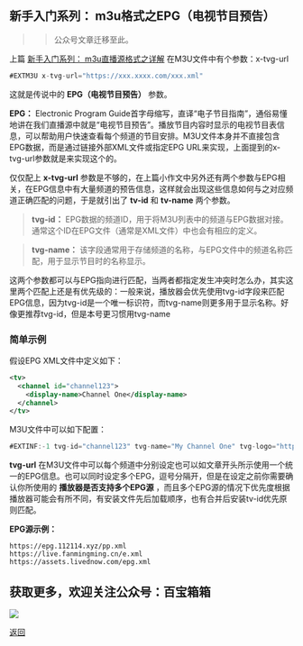 ##  新手入门系列： m3u格式之EPG（电视节目预告）

>>公众号文章迁移至此。

上篇 [新手入门系列： m3u直播源格式之详解](./docs/019_m3uDetail.md) 在M3U文件中有个参数：x-tvg-url
```javascript
#EXTM3U x-tvg-url="https://xxx.xxxx.com/xxx.xml"
```
这就是传说中的 **EPG（电视节目预告）** 参数。

**EPG：** Electronic Program Guide首字母缩写，直译“电子节目指南”，通俗易懂地讲在我们直播源中就是“电视节目预告”。播放节目内容时显示的电视节目表信息，可以帮助用户快速查看每个频道的节目安排。M3U文件本身并不直接包含EPG数据，而是通过链接外部XML文件或指定EPG URL来实现，上面提到的x-tvg-url参数就是来实现这个的。

仅仅配上 **x-tvg-url** 参数是不够的，在上篇小作文中另外还有两个参数与EPG相关，在EPG信息中有大量频道的预告信息，这样就会出现这些信息如何与之对应频道正确匹配的问题，于是就引出了 **tv-id** 和 **tv-name** 两个参数。

>**tvg-id：** EPG数据的频道ID，用于将M3U列表中的频道与EPG数据对接。通常这个ID在EPG文件（通常是XML文件）中也会有相应的定义。 

>**tvg-name：** 该字段通常用于存储频道的名称，与EPG文件中的频道名称匹配，用于显示节目时的名称显示。

这两个参数都可以与EPG指向进行匹配，当两者都指定发生冲突时怎么办，其实这里两个匹配上还是有优先级的：一般来说，播放器会优先使用tvg-id字段来匹配EPG信息，因为tvg-id是一个唯一标识符，而tvg-name则更多用于显示名称。好像更推荐tvg-id，但是本号更习惯用tvg-name

### 简单示例

假设EPG XML文件中定义如下：
```xml
<tv>   
  <channel id="channel123"> 
    <display-name>Channel One</display-name>
  </channel> 
</tv>
```
M3U文件中可以如下配置：
```javascript
#EXTINF:-1 tvg-id="channel123" tvg-name="My Channel One" tvg-logo="http://example.com/logo.png", My Channel One http://stream-url.com/stream.m3u8
```

**tvg-url** 在M3U文件中可以每个频道中分别设定也可以如文章开头所示使用一个统一的EPG信息。也可以同时设定多个EPG，逗号分隔开，但是在设定之前你需要确认你所使用的 **播放器是否支持多个EPG源** ，而且多个EPG源的情况下优先度根据播放器可能会有所不同，有安装文件先后加载顺序，也有合并后安装tv-id优先原则匹配。

**EPG源示例：**

    https://epg.112114.xyz/pp.xml 
    https://live.fanmingming.cn/e.xml 
    https://assets.livednow.com/epg.xml


## 获取更多，欢迎关注公众号：百宝箱箱
<img src="../assets/GongZhongHao.png" style="max-width:100%; height:auto;">

[返回](..)
